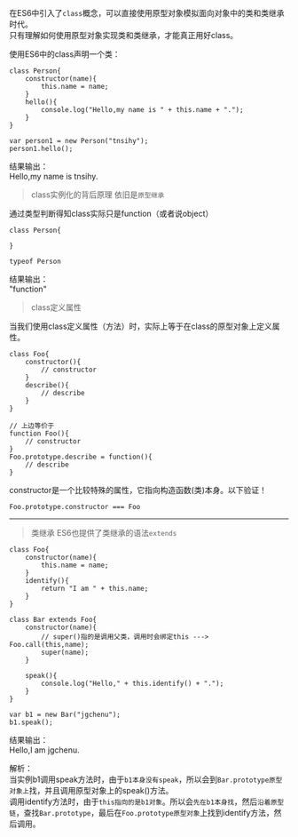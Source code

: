 在ES6中引入了`class`概念，可以直接使用原型对象模拟面向对象中的类和类继承时代。  
只有理解如何使用原型对象实现类和类继承，才能真正用好class。  

使用ES6中的class声明一个类：
```JS
class Person{
    constructor(name){
        this.name = name;
    }
    hello(){
        console.log("Hello,my name is " + this.name + ".");
    }
}

var person1 = new Person("tnsihy");
person1.hello();
```
结果输出：  
Hello,my name is tnsihy.  

> class实例化的背后原理 依旧是`原型继承`  

通过类型判断得知class实际只是function（或者说object）
```JS
class Person{

}

typeof Person
```
结果输出：  
"function"  

> class定义属性  

当我们使用class定义属性（方法）时，实际上等于在class的原型对象上定义属性。
```JS
class Foo{
    constructor(){
        // constructor
    }
    describe(){
        // describe
    }
}

// 上边等价于
function Foo(){
    // constructor
}
Foo.prototype.describe = function(){
    // describe
}
```
constructor是一个比较特殊的属性，它指向构造函数(类)本身。以下验证！
```JS
Foo.prototype.constructor === Foo
```

---
> 类继承  ES6也提供了类继承的语法`extends`  

```JS
class Foo{
    constructor(name){
        this.name = name;
    }
    identify(){
        return "I am " + this.name;
    }
}

class Bar extends Foo{
    constructor(name){
        // super()指的是调用父类，调用时会绑定this ---> Foo.call(this,name);
        super(name);
    }

    speak(){
        console.log("Hello," + this.identify() + ".");
    }
}

var b1 = new Bar("jgchenu");
b1.speak();
```
结果输出：  
Hello,I am jgchenu.  

解析：  
当实例b1调用speak方法时，由于`b1本身没有speak`，所以会到`Bar.prototype原型对象上`找，并且调用原型对象上的speak()方法。  
调用identify方法时，由于`this指向的是b1对象`。所以会`先在b1本身找`，然后`沿着原型链`，查找`Bar.prototype`，最后在`Foo.prototype原型对象`上找到identify方法，然后调用。